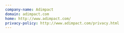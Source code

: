 ```yaml
---
company-name: Adimpact
domain: adimpact.com
home: http://www.adimpact.com/
privacy-policy: http://www.adimpact.com/privacy.html
---
```




